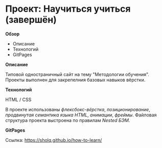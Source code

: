 # Проект: Научиться учиться (завершён)

**Обзор**
* Описание
* Технологий
* GitPages

**Описание**

Типовой одностраничный сайт на тему "Методологии обучения". Проекты выполнен для закрепелния базовых навыков вёрстки.

**Технологий**

HTML / CSS

В проекте использованы *флексбокс-вёрстка*, *позиционирование*, *продвинутая семантика языка HTML*, *анимации*, *фреймы*. Файловая структура проекта выстроена по правилам *Nested БЭМ*.

**GitPages**

Ссылка: https://sholq.github.io/how-to-learn/
